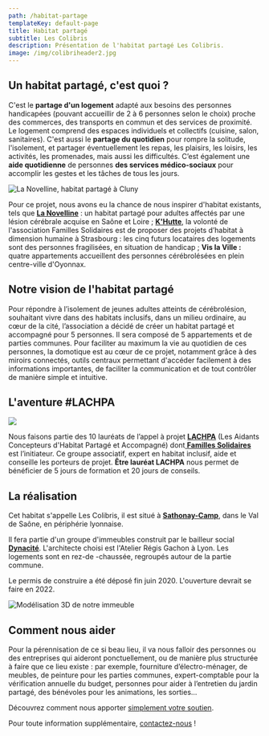 ```yaml
---
path: /habitat-partage
templateKey: default-page
title: Habitat partagé
subtitle: Les Colibris
description: Présentation de l'habitat partagé Les Colibris.
image: /img/colibriheader2.jpg
---
```

## Un habitat partagé, c'est quoi ?

C'est le **partage d'un logement** adapté aux besoins des personnes handicapées (pouvant accueillir de 2 à 6 personnes selon le choix) proche des commerces, des transports en commun et des services de proximité. Le logement comprend des espaces individuels et collectifs (cuisine, salon, sanitaires). C'est aussi le **partage du quotidien** pour rompre la solitude, l'isolement, et partager éventuellement les repas, les plaisirs, les loisirs, les activités, les promenades, mais aussi les difficultés. C’est également une **aide quotidienne** de personnes **des services médico-sociaux** pour accomplir les gestes et les tâches de tous les jours.

![La Novelline, habitat partagé à Cluny](/img/novelline.jpg)

Pour ce projet, nous avons eu la chance de nous inspirer d'habitat existants, tels que **[La Novelline](https://la-novelline.fr/)** : un habitat partagé pour adultes affectés par une lésion cérébrale acquise en Saône et Loire ; **[K'Hutte](http://www.familles-solidaires.com/strasbourg/)**, la volonté de l'association Familles Solidaires est de proposer des projets d’habitat à dimension humaine à Strasbourg : les cinq futurs locataires des logements sont des personnes fragilisées, en situation de handicap ; **Vis la Ville :** quatre appartements accueillent des personnes cérébrolésées en plein centre-ville d'Oyonnax.

## Notre vision de l'habitat partagé

Pour répondre à l’isolement de jeunes adultes atteints de cérébrolésion, souhaitant vivre dans des habitats inclusifs, dans un milieu ordinaire, au cœur de la cité, l’association a décidé de créer un habitat partagé et accompagné pour 5 personnes. Il sera composé de 5 appartements et de parties communes. Pour faciliter au maximum la vie au quotidien de ces personnes, la domotique est au cœur de ce projet, notamment grâce à des miroirs connectés, outils centraux permettant d'accéder facilement à des informations importantes, de faciliter la communication et de tout contrôler de manière simple et intuitive.

## L'aventure #LACHPA

![](/img/logo-familles-solidaires.jpg)

Nous faisons partie des 10 lauréats de l’appel à projet **[LACHPA](https://www.lachpa.fr/)** (Les Aidants Concepteurs d'Habitat Partagé et Accompagné) dont[ **Familles Solidaires**](https://www.familles-solidaires.com/) est l’initiateur. Ce groupe associatif, expert en habitat inclusif, aide et conseille les porteurs de projet. **Être lauréat LACHPA** nous permet de bénéficier de 5 jours de formation et 20 jours de conseils.

## La réalisation

Cet habitat s'appelle Les Colibris, il est situé à **[Sathonay-Camp](https://www.ville-sathonaycamp.fr/)**, dans le Val de Saône, en périphérie lyonnaise.

Il fera partie d'un groupe d'immeubles construit par le bailleur social **[Dynacité](https://www.dynacite.fr/)**. L'architecte choisi est l'Atelier Régis Gachon à Lyon. Les logements sont en rez-de -chaussée, regroupés autour de la partie commune.

Le permis de construire a été déposé fin juin 2020. L'ouverture devrait se faire en 2022. 

![Modélisation 3D de notre immeuble](/img/perspective.jpg)

## Comment nous aider

Pour la pérennisation de ce si beau lieu, il va nous falloir des personnes ou des entreprises qui aideront ponctuellement, ou de manière plus structurée à faire que ce lieu existe : par exemple, fourniture d’électro-ménager, de meubles, de peinture pour les parties communes, expert-comptable pour la vérification annuelle du budget, personnes pour aider à l’entretien du jardin partagé, des bénévoles pour les animations, les sorties...

Découvrez comment nous apporter [simplement votre soutien](/nous-soutenir).

Pour toute information supplémentaire, [contactez-nous](/contact) !